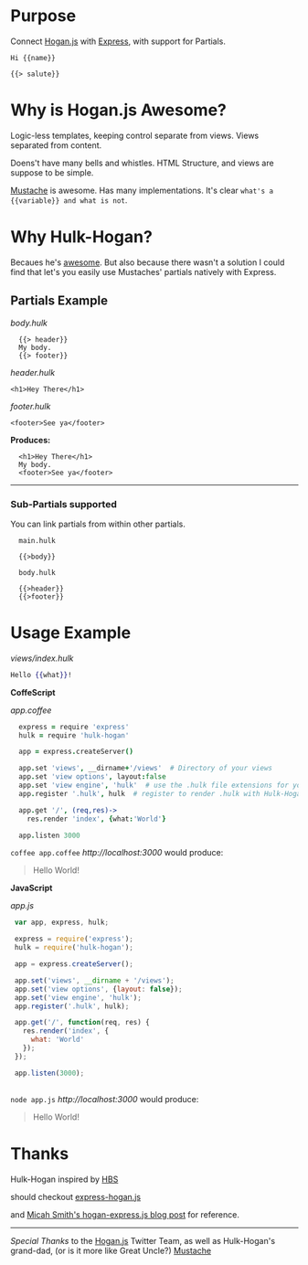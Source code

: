 # Purpose

Connect [Hogan.js](http://twitter.github.com/hogan.js/) with [Express](http://expressjs.com/), with support for Partials.

```
Hi {{name}}

{{> salute}}
```

# Why is Hogan.js Awesome?

Logic-less templates, keeping control separate from views. Views separated from content.

Doens't have many bells and whistles. HTML Structure, and views are suppose to be simple.

[Mustache](http://mustache.github.com/) is awesome. Has many implementations. It's clear `what's a {{variable}} and what is not`.

# Why Hulk-Hogan?

Becaues he's [awesome](http://en.wikipedia.org/wiki/Hulk_Hogan). But also because there wasn't a solution I could find that let's you easily use Mustaches' partials natively with Express.

## Partials Example

_body.hulk_

```
  {{> header}}
  My body.
  {{> footer}}
```

_header.hulk_

```
<h1>Hey There</h1>
```

_footer.hulk_

```
<footer>See ya</footer>
```

__Produces:__

```
  <h1>Hey There</h1>
  My body.
  <footer>See ya</footer>
```

---

### Sub-Partials supported

You can link partials from within other partials.

```
  main.hulk

  {{>body}}

  body.hulk

  {{>header}}
  {{>footer}}
```

# Usage Example

_views/index.hulk_

```mustache
Hello {{what}}!
```

__CoffeScript__

_app.coffee_

```coffee
  express = require 'express'
  hulk = require 'hulk-hogan'

  app = express.createServer()

  app.set 'views', __dirname+'/views'  # Directory of your views
  app.set 'view options', layout:false
  app.set 'view engine', 'hulk'  # use the .hulk file extensions for your views
  app.register '.hulk', hulk  # register to render .hulk with Hulk-Hogan

  app.get '/', (req,res)->
    res.render 'index', {what:'World'}

  app.listen 3000
```

`coffee app.coffee` _http://localhost:3000_ would produce: 

> Hello World!

__JavaScript__

_app.js_

```javascript
 var app, express, hulk;

 express = require('express');
 hulk = require('hulk-hogan');

 app = express.createServer();

 app.set('views', __dirname + '/views');
 app.set('view options', {layout: false});
 app.set('view engine', 'hulk');
 app.register('.hulk', hulk);

 app.get('/', function(req, res) {
   res.render('index', {
     what: 'World'
   });
 });

 app.listen(3000); 
  
```

`node app.js` _http://localhost:3000_ would produce:

> Hello World!

# Thanks

Hulk-Hogan inspired by [HBS](https://github.com/donpark/hbs)

should checkout [express-hogan.js](https://github.com/Dundee/express-hogan.js)

and [Micah Smith's hogan-express.js blog post](http://allampersandall.blogspot.com/2011/12/hoganjs-expressjs-nodejs.html) for reference.

---

*Special Thanks* to the [Hogan.js](https://github.com/twitter/hogan.js) Twitter Team, as well as Hulk-Hogan's grand-dad, (or is it more like Great Uncle?) [Mustache](http://mustache.github.com/) 
